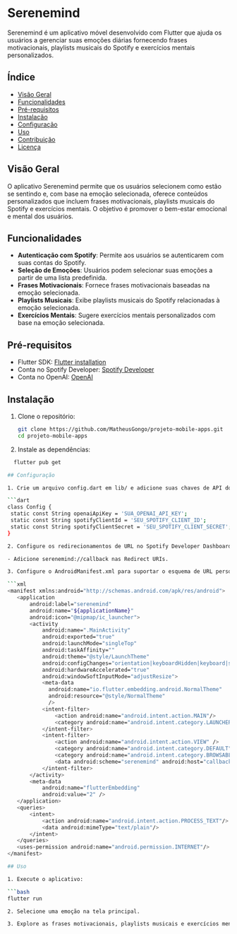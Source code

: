# Serenemind

Serenemind é um aplicativo móvel desenvolvido com Flutter que ajuda os usuários a gerenciar suas emoções diárias fornecendo frases motivacionais, playlists musicais do Spotify e exercícios mentais personalizados.

## Índice

- [Visão Geral](#visão-geral)
- [Funcionalidades](#funcionalidades)
- [Pré-requisitos](#pré-requisitos)
- [Instalação](#instalação)
- [Configuração](#configuração)
- [Uso](#uso)
- [Contribuição](#contribuição)
- [Licença](#licença)

## Visão Geral

O aplicativo Serenemind permite que os usuários selecionem como estão se sentindo e, com base na emoção selecionada, oferece conteúdos personalizados que incluem frases motivacionais, playlists musicais do Spotify e exercícios mentais. O objetivo é promover o bem-estar emocional e mental dos usuários.

## Funcionalidades

- **Autenticação com Spotify**: Permite aos usuários se autenticarem com suas contas do Spotify.
- **Seleção de Emoções**: Usuários podem selecionar suas emoções a partir de uma lista predefinida.
- **Frases Motivacionais**: Fornece frases motivacionais baseadas na emoção selecionada.
- **Playlists Musicais**: Exibe playlists musicais do Spotify relacionadas à emoção selecionada.
- **Exercícios Mentais**: Sugere exercícios mentais personalizados com base na emoção selecionada.

## Pré-requisitos

- Flutter SDK: [Flutter installation](https://flutter.dev/docs/get-started/install)
- Conta no Spotify Developer: [Spotify Developer](https://developer.spotify.com/dashboard/login)
- Conta no OpenAI: [OpenAI](https://beta.openai.com/signup/)

## Instalação

1. Clone o repositório:

   ```bash
   git clone https://github.com/MatheusGongo/projeto-mobile-apps.git
   cd projeto-mobile-apps

2. Instale as dependências:

 ```bash
   flutter pub get

## Configuração

1. Crie um arquivo config.dart em lib/ e adicione suas chaves de API do OpenAI e do Spotify:

```dart
class Config {
  static const String openaiApiKey = 'SUA_OPENAI_API_KEY';
  static const String spotifyClientId = 'SEU_SPOTIFY_CLIENT_ID';
  static const String spotifyClientSecret = 'SEU_SPOTIFY_CLIENT_SECRET';
}

2. Configure os redirecionamentos de URL no Spotify Developer Dashboard:

- Adicione serenemind://callback nas Redirect URIs.

3. Configure o AndroidManifest.xml para suportar o esquema de URL personalizado:

```xml
<manifest xmlns:android="http://schemas.android.com/apk/res/android">
    <application
        android:label="serenemind"
        android:name="${applicationName}"
        android:icon="@mipmap/ic_launcher">
        <activity
            android:name=".MainActivity"
            android:exported="true"
            android:launchMode="singleTop"
            android:taskAffinity=""
            android:theme="@style/LaunchTheme"
            android:configChanges="orientation|keyboardHidden|keyboard|screenSize|smallestScreenSize|locale|layoutDirection|fontScale|screenLayout|density|uiMode"
            android:hardwareAccelerated="true"
            android:windowSoftInputMode="adjustResize">
            <meta-data
              android:name="io.flutter.embedding.android.NormalTheme"
              android:resource="@style/NormalTheme"
              />
            <intent-filter>
                <action android:name="android.intent.action.MAIN"/>
                <category android:name="android.intent.category.LAUNCHER"/>
            </intent-filter>
            <intent-filter>
                <action android:name="android.intent.action.VIEW" />
                <category android:name="android.intent.category.DEFAULT" />
                <category android:name="android.intent.category.BROWSABLE" />
                <data android:scheme="serenemind" android:host="callback" />
            </intent-filter>
        </activity>
        <meta-data
            android:name="flutterEmbedding"
            android:value="2" />
    </application>
    <queries>
        <intent>
            <action android:name="android.intent.action.PROCESS_TEXT"/>
            <data android:mimeType="text/plain"/>
        </intent>
    </queries>
    <uses-permission android:name="android.permission.INTERNET"/>
</manifest>

## Uso

1. Execute o aplicativo:

```bash
flutter run

2. Selecione uma emoção na tela principal.

3. Explore as frases motivacionais, playlists musicais e exercícios mentais fornecidos com base na sua seleção.


